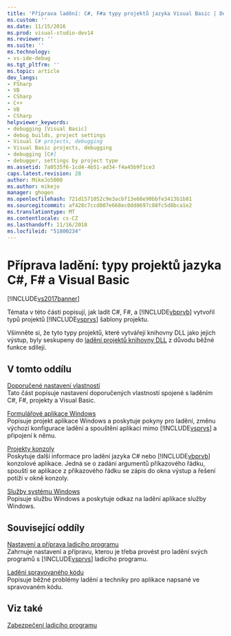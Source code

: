 ```yaml
---
title: 'Příprava ladění: C#, F#a typy projektů jazyka Visual Basic | Dokumentace Microsoftu'
ms.custom: ''
ms.date: 11/15/2016
ms.prod: visual-studio-dev14
ms.reviewer: ''
ms.suite: ''
ms.technology:
- vs-ide-debug
ms.tgt_pltfrm: ''
ms.topic: article
dev_langs:
- FSharp
- VB
- CSharp
- C++
- VB
- CSharp
helpviewer_keywords:
- debugging [Visual Basic]
- debug builds, project settings
- Visual C# projects, debugging
- Visual Basic projects, debugging
- debugging [C#]
- debugger, settings by project type
ms.assetid: 7a0535f6-1cd4-4b51-ad34-f4a45b9f1ce3
caps.latest.revision: 28
author: MikeJo5000
ms.author: mikejo
manager: ghogen
ms.openlocfilehash: 721d1571052c9e3acbf13e68e90bbfe3413b1b81
ms.sourcegitcommit: af428c7ccd007e668ec0dd8697c88fc5d8bca1e2
ms.translationtype: MT
ms.contentlocale: cs-CZ
ms.lasthandoff: 11/16/2018
ms.locfileid: "51800234"
---
```

# <a name="debugging-preparation-c-f-and-visual-basic-project-types"></a>Příprava ladění: typy projektů jazyka C#, F# a Visual Basic
[!INCLUDE[vs2017banner](../includes/vs2017banner.md)]

Témata v této části popisují, jak ladit C#, F#, a [!INCLUDE[vbprvb](../includes/vbprvb-md.md)] vytvořil typů projektů [!INCLUDE[vsprvs](../includes/vsprvs-md.md)] šablony projektu.  
  
 Všimněte si, že tyto typy projektů, které vytvářejí knihovny DLL jako jejich výstup, byly seskupeny do [ladění projektů knihovny DLL](../debugger/debugging-dll-projects.md) z důvodu běžné funkce sdílejí.  
  
## <a name="in-this-section"></a>V tomto oddílu  
 [Doporučené nastavení vlastností](../debugger/managed-debugging-recommended-property-settings.md)  
 Tato část popisuje nastavení doporučených vlastností spojené s laděním C#, F#, projekty a Visual Basic.  
  
 [Formulářové aplikace Windows](../debugger/debugging-preparation-windows-forms-applications.md)  
 Popisuje projekt aplikace Windows a poskytuje pokyny pro ladění, změnu výchozí konfigurace ladění a spouštění aplikací mimo [!INCLUDE[vsprvs](../includes/vsprvs-md.md)] a připojení k němu.  
  
 [Projekty konzoly](../debugger/debugging-preparation-console-projects.md)  
 Poskytuje další informace pro ladění jazyka C# nebo [!INCLUDE[vbprvb](../includes/vbprvb-md.md)] konzolové aplikace. Jedná se o zadání argumentů příkazového řádku, spouští se aplikace z příkazového řádku se zápis do okna výstup a řešení potíží v okně konzoly.  
  
 [Služby systému Windows](../debugger/debugging-preparation-windows-services.md)  
 Popisuje službu Windows a poskytuje odkaz na ladění aplikace služby Windows.  
  
## <a name="related-sections"></a>Související oddíly  
 [Nastavení a příprava ladicího programu](../debugger/debugger-settings-and-preparation.md)  
 Zahrnuje nastavení a přípravu, kterou je třeba provést pro ladění svých programů s [!INCLUDE[vsprvs](../includes/vsprvs-md.md)] ladicího programu.  
  
 [Ladění spravovaného kódu](../debugger/debugging-managed-code.md)  
 Popisuje běžné problémy ladění a techniky pro aplikace napsané ve spravovaném kódu.  
  
## <a name="see-also"></a>Viz také  
 [Zabezpečení ladicího programu](../debugger/debugger-security.md)



